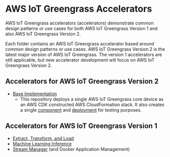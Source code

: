 # AWS IoT Greengrass Accelerators

AWS IoT Greengrass accelerators (accelerators) demonstrate common design patterns or use cases for both AWS IoT Greengrass Version 1 and also AWS IoT Greengrass Version 2.

Each folder contains an AWS IoT Greengrass accelerator based around common design patterns or use cases. AWS IoT Greengrass Version 2 is the latest major version of AWS IoT Greengrass. The version 1 accelerators are still applicable, but new accelerator development will focus on AWS IoT Greengrass Version 2.

## Accelerators for AWS IoT Greengrass Version 2

- [Base Implementation](v2/base-implementation)
  - This repository deploys a single AWS IoT Greengrass core device as an AWS CDK constructed AWS CloudFormation stack. It also creates a single [component](https://docs.aws.amazon.com/greengrass/v2/developerguide/manage-components.html) and [deployment](https://docs.aws.amazon.com/greengrass/v2/developerguide/manage-deployments.html) for testing purposes.

## Accelerators for AWS IoT Greengrass Version 1

- [Extract, Transform, and Load](v1/extract_transform_load)
- [Machine Learning Inference](v1/machine_learning_inference)
- [Stream Manager](v1/stream_manager) (and Docker Application Management)

